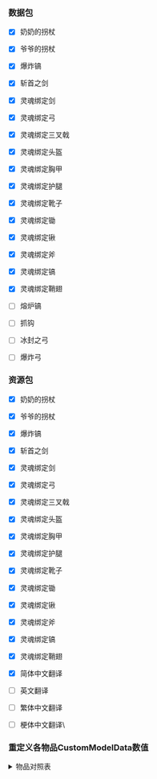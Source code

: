 ### 数据包

- [x] 奶奶的拐杖  
- [x] 爷爷的拐杖  
- [x] 爆炸镐  
- [x] 斩首之剑  
- [x] 灵魂绑定剑
- [x] 灵魂绑定弓
- [x] 灵魂绑定三叉戟
- [x] 灵魂绑定头盔
- [x] 灵魂绑定胸甲
- [x] 灵魂绑定护腿
- [x] 灵魂绑定靴子
- [x] 灵魂绑定锄
- [x] 灵魂绑定锹
- [x] 灵魂绑定斧
- [x] 灵魂绑定镐
- [x] 灵魂绑定鞘翅
- [ ] 熔炉镐
- [ ] 抓钩  
- [ ] 冰封之弓
- [ ] 爆炸弓



### 资源包

- [x] 奶奶的拐杖  
- [x] 爷爷的拐杖  
- [x] 爆炸镐  
- [x] 斩首之剑  
- [x] 灵魂绑定剑
- [x] 灵魂绑定弓
- [x] 灵魂绑定三叉戟
- [x] 灵魂绑定头盔
- [x] 灵魂绑定胸甲
- [x] 灵魂绑定护腿
- [x] 灵魂绑定靴子
- [x] 灵魂绑定锄
- [x] 灵魂绑定锹
- [x] 灵魂绑定斧
- [x] 灵魂绑定镐
- [x] 灵魂绑定鞘翅
- [x] 简体中文翻译
- [ ] 英文翻译
- [ ] 繁体中文翻译
- [ ] 梗体中文翻译\



### 重定义各物品CustomModelData数值

<details>
<summary>物品对照表</summary>
    <details>
    <summary>武器</summary>

    | CustomModelData | 物品ID(Item's ID) | 物品名称 | Item's Name | 资源包 |
    | :----: | ---- | ---- | ---- | ---- |
    | 7270001 | grandmas_walking_stick | 奶奶的拐杖 | Grandmas Walking Stick | ✔ |
    | 7270002 | grandpas_walking_stick | 爷爷的拐杖 | Grandpas Walking Stick | ✔ |
    | 7270003 | sword_of_beheading | 处决之剑 | Sword of Beheading | ✔ |
    | 7270004 | blade_of_vampires | 吸血鬼之刀 | Blade of Vampires | ✔ |
    | 7270005 | seismic_axe | 地震斧 | Seismic Axe |  |
    | 7270006 | soulbound_sword | 灵魂绑定剑 | Soulbound Sword | ✔ |
    | 7270007 | soulbound_trident | 灵魂绑定三叉戟 | Soulbound Trident | CIT |
    | 7270008 | soulbound_bow | 灵魂绑定弓 | Soulbound Bow | ✔ |
    | 7270009 | explosive_bow | 爆裂之弓 | Explosive Bow |  |
    | 7270010 | icy_bow | 冰封之弓 | Icy Bow | ✔ |

    </details>
    <details>
    <summary>工具</summary>

    | CustomModelData | 物品ID(Item's ID) | 物品名称 | Item's Name | 资源包 |
    | :----: | ---- | ---- | ---- | ---- |
    | 7270011 |  | 淘金盘 |  |  |
    | 7270012 |  | 下界淘金盘 |  |  |
    | 7270013 | grappling_hook | 抓钩 | Grappling Hook |  |
    | 7270014 |  | 熔炉镐 |  |  |
    | 7270015 |  | 伐木斧 |  |  |
    | 7270016 |  | 刷怪笼之镐 |  |  |
    | 7270017 |  | 赫拉克勒斯之镐 |  |  |
    | 7270018 | explosive_pickaxe | 爆炸镐 | Explosive Pickaxe | ✔ |
    | 7270019 |  | 爆炸铲 |  |  |
    | 7270020 |  | 寻矿镐 |  |  |
    | 7270021 |  | 钴镐 |  |  |
    | 7270022 |  | 矿脉镐 |  |  |
    | 7270023 | soulbound_pickaxe | 灵魂绑定镐 | Soulbound Pickaxe | ✔ |
    | 7270024 | soulbound_axe | 灵魂绑定斧 | Soulbound Axe | ✔ |
    | 7270025 | soulbound_shovel | 灵魂绑定铲 | Soulbound Shovel | ✔ |
    | 7270026 | soulbound_hoe | 灵魂绑定锄 | Soulbound Hoe | ✔ |

    <details>
    <summary>防具</summary>

    | CustomModelData | 物品ID(Item's ID) | 物品名称 | Item's Name | 资源包 |
    | :----: | ---- | ---- | ---- | ---- |
    | 7270027 |  | 大马士革钢头盔 |  |  |
    | 7270028 |  | 大马士革钢胸甲 |  |  |
    | 7270029 |  | 大马士革钢护腿 |  |  |
    | 7270030 |  | 大马士革钢靴子 |  |  |
    | 7270031 |  | 强化合金头盔 |  |  |
    | 7270032 |  | 强化合金胸甲 |  |  |
    | 7270033 |  | 强化合金护腿 |  |  |
    | 7270034 |  | 强化合金靴子 |  |  |
    | 7270035 |  | 仙人掌头盔 |  |  |
    | 7270036 |  | 仙人掌胸甲 |  |  |
    | 7270037 |  | 仙人掌护腿 |  |  |
    | 7270038 |  | 仙人掌靴子 |  |  |
    | 7270039 |  | 锁链头盔 |  |  |
    | 7270040 |  | 锁链胸甲 |  |  |
    | 7270041 |  | 锁链护腿 |  |  |
    | 7270042 |  | 锁链靴子 |  |  |
    | 7270043 |  | 镀金铁头盔 |  |  |
    | 7270044 |  | 镀金铁胸甲 |  |  |
    | 7270045 |  | 镀金铁护腿 |  |  |
    | 7270046 |  | 镀金铁靴子 |  |  |
    | 7270047 |  | 潜水头盔 |  |  |
    | 7270048 |  | 潜水胸甲 |  |  |
    | 7270049 |  | 潜水护腿 |  |  |
    | 7270050 |  | 潜水靴子 |  |  |
    | 7270051 |  | 金头盔 |  |  |
    | 7270052 |  | 金胸甲 |  |  |
    | 7270053 |  | 金护腿 |  |  |
    | 7270054 |  | 金靴子 |  |  |

    </details>
    <details>
    <summary>魔法防具</summary>

    | CustomModelData | 物品ID(Item's ID) | 物品名称 | Item's Name | 资源包 |
    | :----: | ---- | ---- | ---- | ---- |
    | 7270055 |  | 末影头盔 |  |  |
    | 7270056 |  | 末影胸甲 |  |  |
    | 7270057 |  | 末影护腿 |  |  |
    | 7270058 |  | 末影靴子 |  |  |
    | 7270059 |  | 史莱姆头盔 |  |  |
    | 7270060 |  | 史莱姆胸甲 |  |  |
    | 7270061 |  | 史莱姆护腿 |  |  |
    | 7270062 |  | 史莱姆靴子 |  |  |
    | 7270063 |  | 萤石头盔 |  |  |
    | 7270064 |  | 萤石胸甲 |  |  |
    | 7270065 |  | 萤石护腿 |  |  |
    | 7270066 |  | 萤石靴子 |  |  |
    | 7270067 |  | 史莱姆头盔 |  |  |
    | 7270068 |  | 史莱姆胸甲 |  |  |
    | 7270069 |  | 史莱姆护腿 |  |  |
    | 7270070 |  | 史莱姆靴子 |  |  |
    | 7270071 |  | 农夫的靴子 |  |  |
    | 7270072 |  | 践踏者之靴 |  |  |
    | 7270073 | soulbound_helmet | 灵魂绑定头盔 | Soulbound Helmet | ✔/CIT |
    | 7270074 | soulbound_chestplate | 灵魂绑定胸甲 | Soulbound Chestplate | ✔/CIT |
    | 7270075 | soulbound_leggings | 灵魂绑定护腿 | Soulbound Leggings | ✔/CIT |
    | 7270076 | soulbound_boots | 灵魂绑定靴子 | Soulbound Boots | ✔/CIT |

    </details>
    <details>
    <summary>魔法道具</summary>

    | CustomModelData | 物品ID(Item's ID) | 物品名称 | Item's Name | 资源包 |
    | :----: | ---- | ---- | ---- | ---- |
    | 7270077 |  | 末影背包 |  |  |
    | 7270078 |  | 魔法末影之眼 |  |  |
    | 7270079 |  | 元素法杖 |  |  |
    | 7270080 |  | 元素法杖 - 风 |  |  |
    | 7270081 |  | 元素法杖 - 水 |  |  |
    | 7270082 |  | 元素法杖 - 火 |  |  |
    | 7270083 |  | 元素法杖 - 雷 |  |  |
    | 7270084 |  | 魔法僵尸药丸 |  |  |
    | 7270085 |  | 吸入磁铁 |  |  |
    | 7270086 |  | 已修复的刷怪笼 |  |  |
    | 7270087 |  | 维度传送卷轴 |  |  |
    | 7270088 |  | 知识共享之书 |  |  |
    | 7270089 |  | 学识之瓶 |  |  |
    | 7270090 |  | 古代祭坛 |  |  |
    | 7270091 |  | 地狱骨粉 |  |  |
    | 7270092 |  | 鞘翅鳞片 |  |  |
    | 7270093 |  | 鞘翅 |  |  |
    | 7270094 |  | 鞘翅(经验修补) |  |  |
    | 7270095 | soulbound_elytra | 鞘翅(灵魂绑定) | Soulbound Elytra | CIT |
    | 7270096 |  | 不死图腾 |  |  |
    | 7270097 |  | 彩虹羊毛 |  |  |
    | 7270098 |  | 彩虹玻璃 |  |  |
    | 7270099 |  | 彩虹玻璃板 |  |  |
    | 7270100 |  | 彩虹黏土块 |  |  |
    | 7270101 |  | 彩虹混凝土 |  |  |
    | 7270102 |  | 彩虹带釉陶瓦 |  |  |
    | 7270103 |  | 吸入漏斗 |  |  |

    </details>
<font color=gray>*注 : CIT为拓展资源包(需OptiFine)*</font>
</details>
